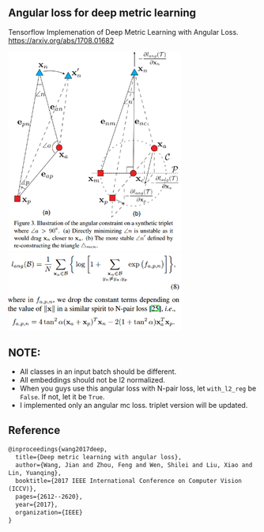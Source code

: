 ## Angular loss for deep metric learning

Tensorflow Implemenation of Deep Metric Learning with Angular Loss.
https://arxiv.org/abs/1708.01682

<img src="examples/fig_01.png" width="350">
<img src="examples/fig_02.png" width="350">

## NOTE:
+ All classes in an input batch should be different.
+ All embeddings should not be l2 normalized.
+ When you guys use this angular loss with N-pair loss, let ```with_l2_reg``` be ```False```. If not, let it be ```True```.
+ I implemented only an angular mc loss. triplet version will be updated.

## Reference
```
@inproceedings{wang2017deep,
  title={Deep metric learning with angular loss},
  author={Wang, Jian and Zhou, Feng and Wen, Shilei and Liu, Xiao and Lin, Yuanqing},
  booktitle={2017 IEEE International Conference on Computer Vision (ICCV)},
  pages={2612--2620},
  year={2017},
  organization={IEEE}
}
```
